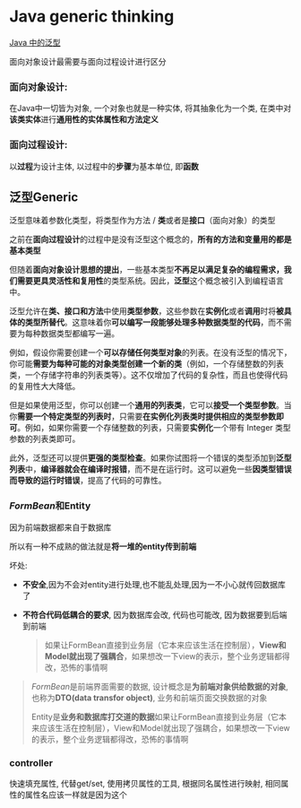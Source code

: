 # Java generic thinking

[Java 中的泛型](https://www.geeksforgeeks.org/generics-in-java/)

面向对象设计最需要与面向过程设计进行区分

### 面向对象设计: 

在Java中一切皆为对象, 一个对象也就是一种实体, 将其抽象化为一个类, 在类中对**该类实体**进行**通用性的实体属性和方法定义**

### 面向过程设计:

以**过程**为设计主体, 以过程中的**步骤**为基本单位, 即**函数**

## 泛型Generic

泛型意味着参数化类型，将类型作为方法 / **类**或者是**接口**（面向对象）的类型

之前在**面向过程设计**的过程中是没有泛型这个概念的，**所有的方法和变量用的都是基本类型**

但随着**面向对象设计思想的提出**，一些基本类型**不再足以满足复杂的编程需求，**我们需要**更具灵活性和复用性**的类型系统。因此，**泛型**这个概念被引入到编程语言中。

泛型允许在**类、接口和方法**中使用**类型参数**，这些参数在**实例化**或者**调用**时将**被具体的类型所替代**。这意味着你**可以编写一段能够处理多种数据类型的代码**，而不需要为每种数据类型都编写一遍。

例如，假设你需要创建一个**可以存储任何类型对象**的列表。在没有泛型的情况下，你可能**需要为每种可能的对象类型创建一个新的类**（例如，一个存储整数的列表类，一个存储字符串的列表类等）。这不仅增加了代码的复杂性，而且也使得代码的复用性大大降低。

但是如果使用泛型，你可以创建一个**通用的列表类**，它可以**接受一个类型参数**。当你**需要一个特定类型的列表时**，只需要**在实例化列表类时提供相应的类型参数即可**。例如，如果你需要一个存储整数的列表，只需要**实例化**一个带有 Integer 类型参数的列表类即可。

此外，泛型还可以提供**更强的类型检查**。如果你试图将一个错误的类型添加到**泛型列表**中，**编译器就会在编译时报错**，而不是在运行时。这可以避免一些**因类型错误而导致的运行时错误**，提高了代码的可靠性。

### *FormBean*和Entity

因为前端数据都来自于数据库

所以有一种不成熟的做法就是**将一堆的entity传到前端**

坏处:

- **不安全**,因为不会对entity进行处理,也不能乱处理,因为一不小心就传回数据库了

- **不符合代码低耦合的要求**, 因为数据库会改, 代码也可能改, 因为数据要到后端到前端

  > 如果让FormBean直接到业务层（它本来应该生活在控制层），**View和Model就出现了强耦合**，如果想改一下view的表示，整个业务逻辑都得改，恐怖的事情啊

> *FormBean*是前端界面需要的数据, 设计概念是**为前端对象供给数据的对象**, 也称为**DTO(data transfor object)**, 业务和前端页面交换数据的对象
>
> Entity是**业务和数据库打交道的数据**如果让FormBean直接到业务层（它本来应该生活在控制层），View和Model就出现了强耦合，如果想改一下view的表示，整个业务逻辑都得改，恐怖的事情啊

### controller

快速填充属性, 代替get/set, 使用拷贝属性的工具, 根据同名属性进行映射, 相同属性的属性名应该一样就是因为这个